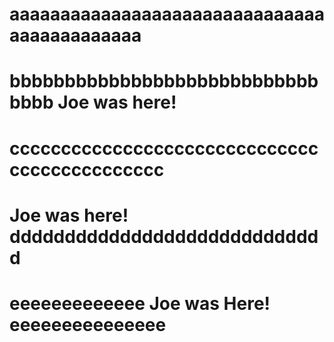 # aaaaaaaaaaaaaaaaaaaaaaaaaaaaaaaaaaaaaaaaaaaa
# bbbbbbbbbbbbbbbbbbbbbbbbbbbbbbbb Joe was here!
# ccccccccccccccccccccccccccccccccccccccccccccc
# Joe was here! ddddddddddddddddddddddddddddd
# eeeeeeeeeeeee Joe was Here! eeeeeeeeeeeeeee